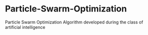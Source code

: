 # Particle-Swarm-Optimization
Particle Swarm Optimization Algorithm developed during the class of artificial intelligence
